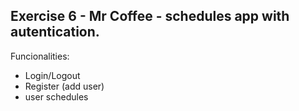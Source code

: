 ## Exercise 6 - Mr Coffee - schedules app with autentication.

Funcionalities:
* Login/Logout
* Register (add user)
* user schedules